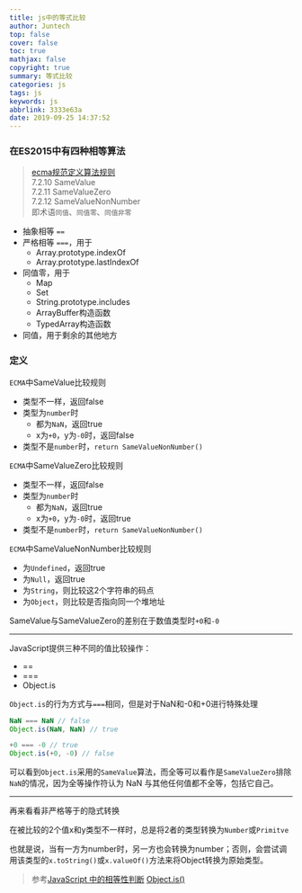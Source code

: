 ```yaml
---
title: js中的等式比较
author: Juntech
top: false
cover: false
toc: true
mathjax: false
copyright: true
summary: 等式比较
categories: js
tags: js
keywords: js
abbrlink: 3333e63a
date: 2019-09-25 14:37:52
---
```


### 在ES2015中有四种相等算法

> [ecma规范定义算法规则](https://tc39.github.io/ecma262/#sec-testing-and-comparison-operations)   
> 7.2.10 SameValue  
> 7.2.11 SameValueZero  
> 7.2.12 SameValueNonNumber  
> 即术语`同值`、`同值零`、`同值非零`

- 抽象相等 `==`
- 严格相等 `===`，用于
  - Array.prototype.indexOf
  - Array.prototype.lastIndexOf
- 同值零，用于
  - Map
  - Set
  - String.prototype.includes
  - ArrayBuffer构造函数
  - TypedArray构造函数
- 同值，用于剩余的其他地方

### 定义

`ECMA`中SameValue比较规则

- 类型不一样，返回false
- 类型为`number`时
  - 都为`NaN`，返回true
  - x为`+0`，y为`-0`时，返回false
- 类型不是`number`时，`return SameValueNonNumber()`

`ECMA`中SameValueZero比较规则

- 类型不一样，返回false
- 类型为`number`时
  - 都为`NaN`，返回true
  - x为`+0`，y为`-0`时，返回true
- 类型不是`number`时，`return SameValueNonNumber()`

`ECMA`中SameValueNonNumber比较规则

- 为`Undefined`，返回true
- 为`Null`，返回true
- 为`String`，则比较这2个字符串的码点
- 为`Object`，则比较是否指向同一个堆地址

SameValue与SameValueZero的差别在于数值类型时`+0`和`-0`

------

JavaScript提供三种不同的值比较操作：

- ==
- === 
- Object.is 

`Object.is`的行为方式与`===`相同，但是对于NaN和-0和+0进行特殊处理

```js
NaN === NaN // false
Object.is(NaN, NaN) // true

+0 === -0 // true
Object.is(+0, -0) // false
```

可以看到`Object.is`采用的`SameValue`算法，而全等可以看作是`SameValueZero`排除`NaN`的情况，因为全等操作符认为 NaN 与其他任何值都不全等，包括它自己。

------

再来看看非严格等于的隐式转换

在被比较的2个值x和y类型不一样时，总是将2者的类型转换为`Number`或`Primitve`

也就是说，当有一方为number时，另一方也会转换为number；否则，会尝试调用该类型的`x.toString()`或`x.valueOf()`方法来将Object转换为原始类型。

> 参考[JavaScript 中的相等性判断](https://developer.mozilla.org/zh-CN/docs/Web/JavaScript/Equality_comparisons_and_sameness)
> [Object.is()](https://developer.mozilla.org/zh-CN/docs/Web/JavaScript/Reference/Global_Objects/Object/is)

